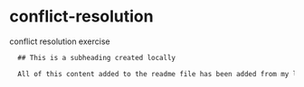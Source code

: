 # conflict-resolution
conflict resolution exercise

```md
  ## This is a subheading created locally

  All of this content added to the readme file has been added from my local Git repository.
  ```
